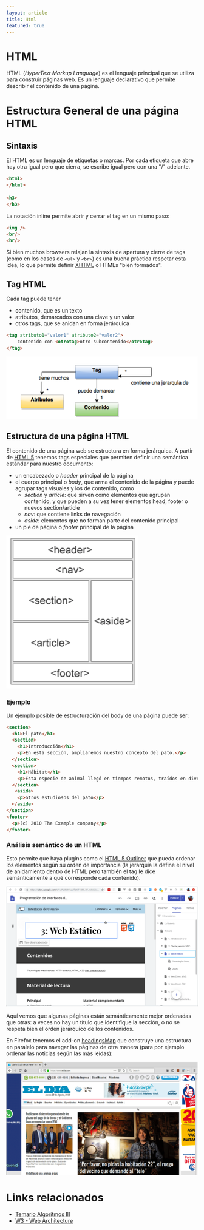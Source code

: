 ```yaml
---
layout: article
title: Html
featured: true
---
```


# HTML

HTML (_HyperText Markup Language_) es el lenguaje principal que se utiliza para construir páginas web. Es un lenguaje declarativo que permite describir el contenido de una página.

# Estructura General de una página HTML

## Sintaxis

El HTML es un lenguaje de etiquetas o marcas. Por cada etiqueta que abre hay otra igual pero que cierra, se escribe igual pero con una "/" adelante.

```html
<html>
</html>

<h3>
</h3>
```

La notación inline permite abrir y cerrar el tag en un mismo paso:

```html
<img />
<br/>
<hr/>
```

Si bien muchos browsers relajan la sintaxis de apertura y cierre de tags (como en los casos de `<ul>` y `<br>`) es una buena práctica respetar esta idea, lo que permite definir [XHTML](https://en.wikipedia.org/wiki/XHTML) o HTMLs "bien formados".

## Tag HTML

Cada tag puede tener

- contenido, que es un texto
- atributos, demarcados con una clave y un valor
- otros tags, que se anidan en forma jerárquica

```html
<tag atributo1="valor1" atributo2="valor2">
    contenido con <otrotag>otro subcontenido</otrotag>
</tag>
```

![htmlStructure](/img/wiki/htmlStructure.png)

## Estructura de una página HTML

El contenido de una página web se estructura en forma jerárquica. A partir de [HTML 5](https://developer.mozilla.org/es/docs/Sections_and_Outlines_of_an_HTML5_document) tenemos tags especiales que permiten definir una semántica estándar para nuestro documento:

- un encabezado o _header_ principal de la página
- el cuerpo principal o _body_, que arma el contenido de la página y puede agrupar tags visuales y los de contenido, como 
  - _section_ y _article_: que sirven como elementos que agrupan contenido, y que pueden a su vez tener elementos head, footer o nuevos section/article
  - _nav_: que contiene links de navegación
  - _aside_: elementos que no forman parte del contenido principal 
- un pie de página o _footer_ principal de la página

![htmlContent](/img/wiki/htmlContent.png)

### Ejemplo

Un ejemplo posible de estructuración del body de una página puede ser:

```html
<section>
  <h1>El pato</h1>
  <section>
    <h1>Introducción</h1>
    <p>En esta sección, ampliaremos nuestro concepto del pato.</p>
  </section>
  <section>
    <h1>Hábitat</h1>
    <p>Esta especie de animal llegó en tiempos remotos, traídos en diversas expediciones desde Europa y China, se fueron expandiendo por todo el mundo rápidamente y debido a su temperamento fueron criados como animales domésticos para el consumo de su carne y huevos, así como para mascotas en muchos hogares.</p>
  </section>
   <aside>
    <p>otros estudiosos del pato</p>
  </aside>
</section>
<footer>
  <p>(c) 2010 The Example company</p>
</footer>
```

### Análisis semántico de un HTML

Esto permite que haya plugins como el [HTML 5 Outliner](https://chrome.google.com/webstore/detail/html5-outliner/afoibpobokebhgfnknfndkgemglggomo) que pueda ordenar los elementos según su orden de importancia (la jerarquía la define el nivel de anidamiento dentro de HTML pero también el tag le dice semánticamente a qué corresponde cada contenido).

![html5Outliner](/img/wiki/html5Outliner.gif)

Aquí vemos que algunas páginas están semánticamente mejor ordenadas que otras: a veces no hay un título que identifique la sección, o no se respeta bien el orden jerárquico de los contenidos.

En Firefox tenemos el add-on [headingsMap](https://addons.mozilla.org/es/firefox/addon/headingsmap/) que construye una estructura en paralelo para navegar las páginas de otra manera (para por ejemplo ordenar las noticias según las más leídas):

![headingsMap](/img/wiki/headingsMap.gif)

# Links relacionados

- [Temario Algoritmos III](algo3-temario.html)
- [W3 - Web Architecture](https://www.w3.org/standards/webarch/)
